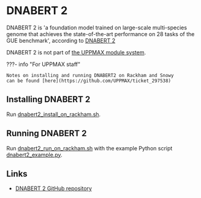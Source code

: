 # DNABERT 2

DNABERT 2 is 'a foundation model
trained on large-scale multi-species genome that achieves the
state-of-the-art performance on 28 tasks of the GUE benchmark',
according to [DNABERT 2](https://github.com/MAGICS-LAB/DNABERT_2)

DNABERT 2 is not part of
[the UPPMAX module system](../cluster_guides/modules.md).

???- info "For UPPMAX staff"

    Notes on installing and running DNABERT2 on Rackham and Snowy
    can be found [here](https://github.com/UPPMAX/ticket_297538)

## Installing DNABERT 2

Run [dnabert2_install_on_rackham.sh](dnabert2_install_on_rackham.sh).

## Running DNABERT 2

Run [dnabert2_run_on_rackham.sh](dnabert2_run_on_rackham.sh)
with the example Python script [dnabert2_example.py](dnabert2_example.py).

## Links

- [DNABERT 2 GitHub repository](https://github.com/MAGICS-LAB/DNABERT_2)
